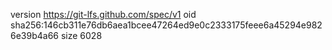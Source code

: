 version https://git-lfs.github.com/spec/v1
oid sha256:146cb311e76db6aea1bcee47264ed9e0c2333175feee6a45294e9826e39b4a66
size 6028
